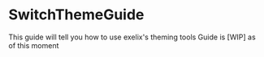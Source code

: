 # SwitchThemeGuide
This guide will tell you how to use exelix's theming tools
Guide is [WIP] as of this moment

